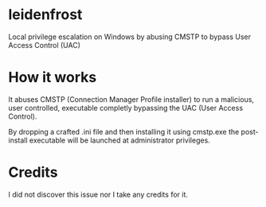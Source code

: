 # leidenfrost
Local privilege escalation on Windows by abusing CMSTP to bypass User Access Control (UAC)

# How it works

It abuses CMSTP (Connection Manager Profile installer) to run a malicious, user controlled, executable completly bypassing the UAC (User Access Control).

By dropping a crafted .ini file and then installing it using cmstp.exe the post-install executable will be launched at administrator privileges.

# Credits

I did not discover this issue nor I take any credits for it.
